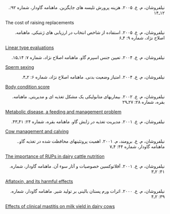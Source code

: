 <script async src="https://www.googletagmanager.com/gtag/js?id=G-28DM9J1LV8"></script>
<script>
  window.dataLayer = window.dataLayer || [];
  function gtag(){dataLayer.push(arguments);}
  gtag('js', new Date());

  gtag('config', 'G-28DM9J1LV8');
</script>
<base target="_blank">

<div style="text-align: right">.نیلفروشان، م. ع. ۲۰۰۵. هزینه پرورش تلیسه های جایگزین. ماهنامه گاودار،‌ شماره ۹۲: ۱۲ـ۱۴</div>

The cost of raising replacements[](https://drive.google.com/file/d/0B2l_izQwJmVpaW1nQ3BBQy1MMjQ/view?usp=sharing)

<div style="text-align: right">.نیلفروشان، م. ع. ۲۰۰۵. استفاده از شاخص انتخاب در ارزیابی های ژنتیکی. ماهنامه اصلاح نژاد،‌ شماره ۹: ۴ـ۶</div>

[Linear type evaluations](https://drive.google.com/file/d/0B2l_izQwJmVpY3FwdFlmdEdxRm8/view?usp=sharing)

<div style="text-align: right">.نیلفروشان، م. ع. ۲۰۰۴. تعیین جنس اسپرم گاو. ماهنامه اصلاح نژاد،‌ شماره ۷: ۱۴ـ۱۵</div>

[Sperm sexing](https://drive.google.com/file/d/0B2l_izQwJmVpTWprWTlEeF9yM0U/view?usp=sharing)

<div style="text-align: right">.نیلفروشان، م. ع. ۲۰۰۴. امتیاز وضعیت بدنی. ماهنامه اصلاح نژاد،‌ شماره ۶: ۲ـ۴</div>

[Body condition score](https://drive.google.com/file/d/0B2l_izQwJmVpYVJrQ0VBYlRIOVE/view?usp=sharing)

<div style="text-align: right">.نیلفروشان، م. ع. ۲۰۰۲. بیماریهای متابولیکی یک مشکل تغذیه ای و مدیریتی. ماهنامه بقره،‌ شماره ۲۸: ۲۷ـ۲۹</div>

[Metabolic disease, a feeding and management problem](https://drive.google.com/file/d/0B2l_izQwJmVpNlVVVmw0T25KMjg/view?usp=sharing)

<div style="text-align: right">.نیلفروشان، م. ع. ۲۰۰۱. مدیریت تغذیه در زایش گاو. ماهنامه بقره،‌ شماره ۲۴: ۴۱ـ۴۳</div>

[Cow management and calving](https://drive.google.com/file/d/0B2l_izQwJmVpMHZEVFowOXNTZGM/view?usp=sharing)

<div style="text-align: right">.نیلفروشان، م. ع. برومند، م. ۲۰۰۱. اهمیت پروتئینهای محافظت شده در تغذیه گاو. ماهنامه گاودار،‌ شماره ۴۴: ۴ـ۷</div>

[The importance of RUPs in dairy cattle nutrition](https://drive.google.com/file/d/0B2l_izQwJmVpMnRudFQyM0hMSXc/view?usp=sharing)

<div style="text-align: right">.نیلفروشان، م. ع. ۲۰۰۱. آفلاتوکسین خصوصیات و آثار سوء آن. ماهنامه گاودار،‌ شماره ۴۱: ۲ـ۳</div>

[Aflatoxin, and its harmful effects](https://drive.google.com/file/d/0B2l_izQwJmVpWXlNRURFLTQ3Zkk/view?usp=sharing)

<div style="text-align: right">.نیلفروشان، م. ع. ۲۰۰۰. اثرات ورم پستان بالینی بر تولید شیر. ماهنامه گاودار،‌ شماره ۳۹: ۲ـ۴</div>

[Effects of clinical mastitis on milk yield in dairy cows](https://drive.google.com/file/d/0B2l_izQwJmVpYllqZmdWTHBLQzA/view?usp=sharing)
